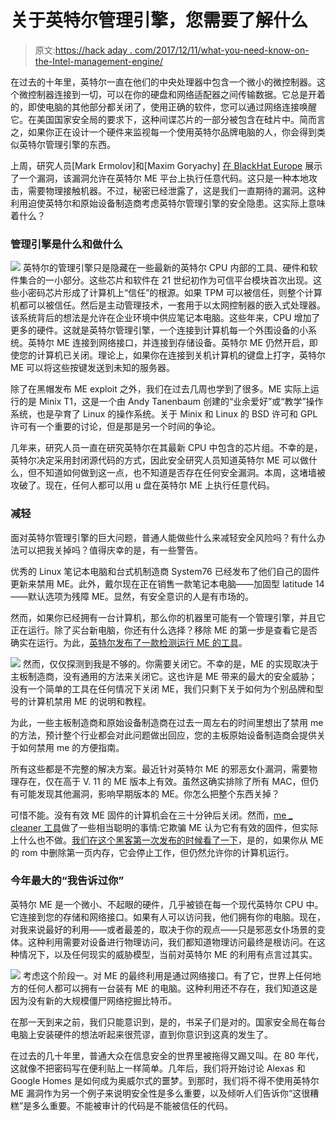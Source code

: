 # 关于英特尔管理引擎，您需要了解什么

> 原文:[https://hack aday . com/2017/12/11/what-you-need-know-on-the-Intel-management-engine/](https://hackaday.com/2017/12/11/what-you-need-to-know-about-the-intel-management-engine/)

在过去的十年里，英特尔一直在他们的中央处理器中包含一个微小的微控制器。这个微控制器连接到一切，可以在你的硬盘和网络适配器之间传输数据。它总是开着的，即使电脑的其他部分都关闭了，使用正确的软件，您可以通过网络连接唤醒它。在美国国家安全局的要求下，这种间谍芯片的一部分被包含在硅片中。简而言之，如果你正在设计一个硬件来监视每一个使用英特尔品牌电脑的人，你会得到类似英特尔管理引擎的东西。

上周，研究人员[Mark Ermolov]和[Maxim Goryachy] [在 BlackHat Europe](https://hackaday.com/2017/12/07/another-defeat-of-the-intel-management-engine/) 展示了一个漏洞，该漏洞允许在英特尔 ME 平台上执行任意代码。这只是一种本地攻击，需要物理接触机器。不过，秘密已经泄露了，这是我们一直期待的漏洞。这种利用迫使英特尔和原始设备制造商考虑英特尔管理引擎的安全隐患。这实际上意味着什么？

### 管理引擎是什么和做什么

[![](../Images/1c7103978b48ee2d81b50bf45953f3d8.png)](https://hackaday.com/wp-content/uploads/2017/12/ime_is_on.jpg) 英特尔的管理引擎只是隐藏在一些最新的英特尔 CPU 内部的工具、硬件和软件集合的一小部分。这些芯片和软件在 21 世纪初作为可信平台模块首次出现。这些小密码芯片形成了计算机上“信任”的根源。如果 TPM 可以被信任，则整个计算机都可以被信任。然后是主动管理技术，一套用于以太网控制器的嵌入式处理器。该系统背后的想法是允许在企业环境中供应笔记本电脑。这些年来，CPU 增加了更多的硬件。这就是英特尔管理引擎，一个连接到计算机每一个外围设备的小系统。英特尔 ME 连接到网络接口，并连接到存储设备。英特尔 ME 仍然开启，即使您的计算机已关闭。理论上，如果你在连接到关机计算机的键盘上打字，英特尔 ME 可以将这些按键发送到未知的服务器。

除了在黑帽发布 ME exploit 之外，我们在过去几周也学到了很多。ME 实际上运行的是 Minix T1，这是一个由 Andy Tanenbaum 创建的“业余爱好”或“教学”操作系统，也是孕育了 Linux 的操作系统。关于 Minix 和 Linux 的 BSD 许可和 GPL 许可有一个重要的讨论，但是那是另一个时间的争论。

几年来，研究人员一直在研究英特尔在其最新 CPU 中包含的芯片组。不幸的是，英特尔决定采用封闭源代码的方式，因此安全研究人员知道英特尔 ME 可以做什么，但不知道如何做到这一点，也不知道是否存在任何安全漏洞。本周，这堵墙被攻破了。现在，任何人都可以用 u 盘在英特尔 ME 上执行任意代码。

### 减轻

面对英特尔管理引擎的巨大问题，普通人能做些什么来减轻安全风险吗？有什么办法可以把我关掉吗？值得庆幸的是，有一些警告。

优秀的 Linux 笔记本电脑和台式机制造商 System76 已经发布了他们自己的固件更新来禁用 ME。此外，戴尔现在正在销售一款笔记本电脑——加固型 latitude 14——默认选项为残障 ME。显然，有安全意识的人是有市场的。

然而，如果你已经拥有一台计算机，那么你的机器里可能有一个管理引擎，并且它正在运行。除了买台新电脑，你还有什么选择？移除 ME 的第一步是查看它是否确实在运行。为此，[英特尔发布了一款检测运行 ME 的工具](https://www.intel.com/content/www/us/en/support/articles/000025619/software.html)。

[![](../Images/bac932795fcdc87f1b50e2cc622fd729.png)](https://hackaday.com/wp-content/uploads/2017/12/ime_turn_off.jpg) 然而，仅仅探测到我是不够的。你需要关闭它。不幸的是，ME 的实现取决于主板制造商，没有通用的方法来关闭它。这也许是 ME 带来的最大的安全威胁；没有一个简单的工具在任何情况下关闭 ME，我们只剩下关于如何为个别品牌和型号的计算机禁用 ME 的说明和教程。

为此，一些主板制造商和原始设备制造商在过去一周左右的时间里想出了禁用 me 的方法，预计整个行业都会对此问题做出回应，您的主板原始设备制造商会提供关于如何禁用 me 的方便指南。

所有这些都是不完整的解决方案。最近针对英特尔 ME 的邪恶女仆漏洞，需要物理存在，仅在高于 V. 11 的 ME 版本上有效。虽然这确实排除了所有 MAC，但仍有可能发现其他漏洞，影响早期版本的 ME。你怎么把整个东西关掉？

可惜不能。没有有效 ME 固件的计算机会在三十分钟后关闭。然而，[me _ cleaner 工具](https://github.com/corna/me_cleaner)做了一些相当聪明的事情:它欺骗 ME 认为它有有效的固件，但实际上什么也不做。[我们在这个黑客第一次发布的时候看了一下](https://hackaday.com/2016/11/28/neutralizing-intels-management-engine/)，是的，如果你从 ME 的 rom 中删除第一页内存，它会停止工作，但仍然允许你的计算机运行。

### 今年最大的“我告诉过你”

英特尔 ME 是一个微小、不起眼的硬件，几乎被锁在每一个现代英特尔 CPU 中。它连接到您的存储和网络接口。如果有人可以访问我，他们拥有你的电脑。现在，对我来说最好的利用——或者最差的，取决于你的观点——只是邪恶女仆场景的变体。这种利用需要对设备进行物理访问，我们都知道物理访问最终是根访问。在这种情况下，以及任何现实的威胁模型，当前对英特尔 ME 的利用有点言过其实。

[![](../Images/9d0fe1de8fe6d7e19e2b5eec45e87559.png)](https://hackaday.com/wp-content/uploads/2017/12/ime_absurd.jpg) 考虑这个阶段一。对 ME 的最终利用是通过网络接口。有了它，世界上任何地方的任何人都可以拥有一台装有 ME 的电脑。这种利用还不存在，我们知道这是因为没有新的大规模僵尸网络挖掘比特币。

在那一天到来之前，我们只能意识到，是的，书呆子们是对的。国家安全局在每台电脑上安装硬件的想法听起来很荒谬，直到你意识到这真的发生了。

在过去的几十年里，普通大众在信息安全的世界里被拖得又踢又叫。在 80 年代，这就像不把密码写在便利贴上一样简单。几年后，我们将开始讨论 Alexas 和 Google Homes 是如何成为奥威尔式的噩梦。到那时，我们将不得不使用英特尔 ME 漏洞作为另一个例子来说明安全性是多么重要，以及倾听人们告诉你“这很糟糕”是多么重要。不能被审计的代码是不能被信任的代码。